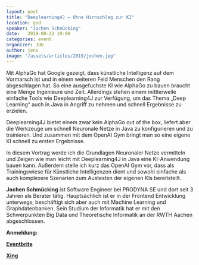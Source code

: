 ```yaml
---
layout: post
title: "Deeplearning4J – Ohne Hirnschlag zur KI"
location: god
speaker: "Jochen Schmücking"
date:   2019-08-22 19:00
categories: event
organizer: JUG
author: jens
image: "/assets/articles/2019/jochen.jpg"
---
```

Mit AlphaGo hat Google gezeigt, dass künstliche Intelligenz auf dem Vormarsch ist und in einem weiteren Feld Menschen den Rang abgeschlagen hat. 
So eine ausgefuchste KI  wie AlphaGo zu bauen braucht eine Menge Ingenieure und Zeit. 
Allerdings stehen einem mittlerweile einfache Tools wie Deeplearning4J zur Verfügung, um das Thema „Deep Learning“ auch in Java in Angriff zu nehmen und schnell Ergebnisse zu erzielen.

Deeplearning4J bietet einem zwar kein AlphaGo out of the box, liefert aber die Werkzeuge um schnell Neuronale Netze in Java zu konfigurieren und zu trainieren. 
Und zusammen mit dem OpenAI Gym bringt man so eine eigene KI schnell zu ersten Ergebnisse.

In diesem Vortrag werde ich die Grundlagen Neuronaler Netze vermitteln und Zeigen wie man leicht mit Deeplearning4J in Java eine KI-Anwendung bauen kann. 
Außerdem stelle ich kurz das OpenAI Gym vor, dass als Trainingswiese für Künstliche Intelligenzen dient und sowohl einfache als auch komplexere Szenarien zum Austesten der eigenen KIs bereitstellt.

**Jochen Schmücking** ist Software Engineer bei PRODYNA SE und dort seit 3 Jahren als Berater tätig. 
Hauptsächlich ist er in der Frontend Entwicklung unterwegs, beschäftigt sich aber auch mit Machine Learning und Graphdatenbanken. 
Sein Studium der Informatik hat er mit den Schwerpunkten Big Data und Theoretische Informatik an der RWTH Aachen abgeschlossen.


**Anmeldung:**

[**Eventbrite**](https://www.eventbrite.de/e/deeplearning4j-ohne-hirnschlag-zur-ki-tickets-65783609547)

[**Xing**](https://www.xing.com/events/deeplearning4j-hirnschlag-ki-2126355)

